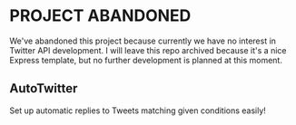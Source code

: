 # PROJECT ABANDONED

We've abandoned this project because currently we have no interest in Twitter API development. I will leave this repo archived because it's a nice Express template, but no further development is planned at this moment. 

## AutoTwitter

Set up automatic replies to Tweets matching given conditions easily!
